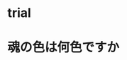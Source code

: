 # trial
<html>
  <head>
    <meta charset="utf-8">
    <title>Progate</title>
    <link rel="stylesheet" href="stylesheet.css">
  </head>
  <body>
    <h1 class="title">魂の色は何色ですか</h1>
    <p></p>
  </body>
</html>
